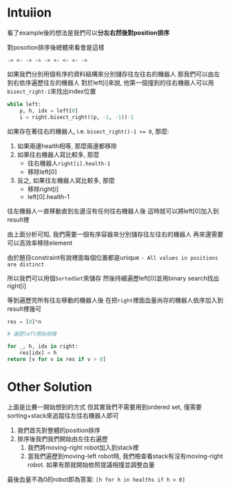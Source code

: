 # Intuiion

看了example後的想法是我們可以**分左右然後對position排序**

對posotion排序後總體來看會是這樣
```
-> <- -> -> -> <- <- <- ->
```

如果我們分別用個有序的資料結構來分別儲存往左往右的機器人
那我們可以由左到右依序遍歷往左的機器人
對於left[i]來說, 他第一個撞到的往右機器人可以用`bisect_right-1`來找出index位置

```py
while left:
    p, h, idx = left[0]
    i = right.bisect_right((p, -1, -1))-1
```

如果存在著往右的機器人, i.e. `bisect_right()-1 >= 0`, 那麼:
1. 如果兩邊health相等, 那麼兩邊都移除
2. 如果往右機器人寫比較多, 那麼
   - 往右機器人`right[i].health-1`
   - 移除left[0]
3. 反之, 如果往左機器人寫比較多, 那麼
   - 移除right[i]
   - left[0].health-1

往左機器人一直移動直到左邊沒有任何往右機器人後
這時就可以將left[0]加入到result裡

由上面分析可知, 我們需要一個有序容器來分別儲存往左往右的機器人
再來還需要可以高效率移除element

由於題目constraint有說裡面每個位置都是unique
`- All values in positions are distinct`

所以我們可以用個`SortedSet`來儲存
然後持續遍歷left[0]並用binary search找出right[i]

等到遍歷完所有往左移動的機器人後
在把`right`裡面血量尚存的機器人依序加入到result裡幾可

```py
res = [0]*n

# 遍歷left開始相撞

for _, h, idx in right:
    res[idx] = h
return [v for v in res if v > 0]
```

# Other Solution

上面是比賽一開始想到的方式
但其實我們不需要用到ordered set, 僅需要sorting+stack來追蹤往左往右機器人即可

1. 我們首先對整體的position排序
2. 排序後我們我們開始由左往右遍歷
   1. 我們將moving-right robot加入到stack裡
   2. 當我們遍歷到moving-left robot時, 我們檢查看stack有沒有moving-right robot. 如果有那就開始依照提議相撞並調整血量

最後血量不為0的robot即為答案: `[h for h in healths if h > 0]`
